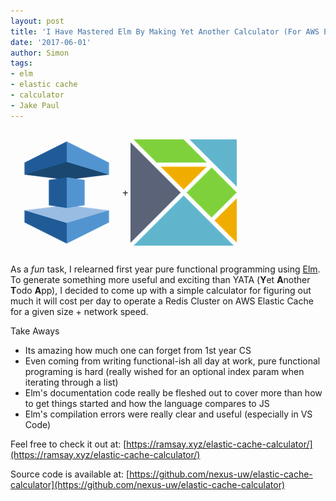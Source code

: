 ```yaml
---
layout: post
title: 'I Have Mastered Elm By Making Yet Another Calculator (For AWS ElasticCache), And So Can You'
date: '2017-06-01'
author: Simon
tags:
- elm
- elastic cache
- calculator
- Jake Paul
---
```


![](/assets/elastic-cache-elm.png)

As a *fun* task, I relearned first year pure functional programming using [Elm](http://elm-lang.org/).  To generate something more useful and exciting than YATA (**Y**et **A**nother **T**odo **A**pp), I decided to come up with a simple calculator for figuring out much it will cost per day to operate a Redis Cluster on AWS Elastic Cache for a given size + network speed.

Take Aways
- Its amazing how much one can forget from 1st year CS
- Even coming from writing functional-ish all day at work, pure functional programing is hard (really wished for an optional index param when iterating through a list)
- Elm's documentation code really be fleshed out to cover more than how to get things started and how the language compares to JS
- Elm's compilation errors were really clear and useful (especially in VS Code)

Feel free to check it out at:
[https://ramsay.xyz/elastic-cache-calculator/](https://ramsay.xyz/elastic-cache-calculator/)

Source code is available at:
[https://github.com/nexus-uw/elastic-cache-calculator](https://github.com/nexus-uw/elastic-cache-calculator)
